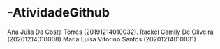 # -AtividadeGithub

Ana Júlia Da Costa Torres (20191214010032).
Rackel Camily De Oliveira (20201214010008)
Maria Luísa Vitorino Santos (20201214010031)
